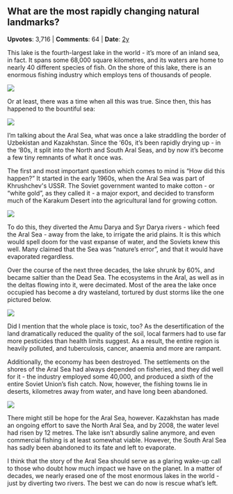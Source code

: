 ## What are the most rapidly changing natural landmarks?
    
**Upvotes**: 3,716 | **Comments**: 64 | **Date**: [2y](https://www.quora.com/What-are-the-most-rapidly-changing-natural-landmarks/answer/Gary-Meaney)

This lake is the fourth-largest lake in the world - it’s more of an inland sea, in fact. It spans some 68,000 square kilometres, and its waters are home to nearly 40 different species of fish. On the shore of this lake, there is an enormous fishing industry which employs tens of thousands of people.

![](https://qph.fs.quoracdn.net/main-qimg-997661d8c09f9f5b2ecdea80c3339ad8-lq)

Or at least, there was a time when all this was true. Since then, this has happened to the bountiful sea:

![](https://qph.fs.quoracdn.net/main-qimg-1ef8b3bfa8ae25341d95234504d014a7-lq)

I’m talking about the Aral Sea, what was once a lake straddling the border of Uzbekistan and Kazakhstan. Since the ‘60s, it’s been rapidly drying up - in the ‘80s, it split into the North and South Aral Seas, and by now it’s become a few tiny remnants of what it once was.

The first and most important question which comes to mind is “How did this happen?” It started in the early 1960s, when the Aral Sea was part of Khrushchev's USSR. The Soviet government wanted to make cotton - or “white gold”, as they called it - a major export, and decided to transform much of the Karakum Desert into the agricultural land for growing cotton.

![](https://qph.fs.quoracdn.net/main-qimg-635c0f5b711458f3ec990aa306811ca7-lq)

To do this, they diverted the Amu Darya and Syr Darya rivers - which feed the Aral Sea - away from the lake, to irrigate the arid plains. It is this which would spell doom for the vast expanse of water, and the Soviets knew this well. Many claimed that the Sea was “nature’s error”, and that it would have evaporated regardless.

Over the course of the next three decades, the lake shrunk by 60%, and became saltier than the Dead Sea. The ecosystems in the Aral, as well as in the deltas flowing into it, were decimated. Most of the area the lake once occupied has become a dry wasteland, tortured by dust storms like the one pictured below.

![](https://qph.fs.quoracdn.net/main-qimg-58c3131e2b21378e93eefedec56177ed-lq)

Did I mention that the whole place is toxic, too? As the desertification of the land dramatically reduced the quality of the soil, local farmers had to use far more pesticides than health limits suggest. As a result, the entire region is heavily polluted, and tuberculosis, cancer, anaemia and more are rampant.

Additionally, the economy has been destroyed. The settlements on the shores of the Aral Sea had always depended on fisheries, and they did well for it - the industry employed some 40,000, and produced a sixth of the entire Soviet Union’s fish catch. Now, however, the fishing towns lie in deserts, kilometres away from water, and have long been abandoned.

![](https://qph.fs.quoracdn.net/main-qimg-037d41f5a15aef59829426190eb7b613-lq)

There might still be hope for the Aral Sea, however. Kazakhstan has made an ongoing effort to save the North Aral Sea, and by 2008, the water level had risen by 12 metres. The lake isn’t absurdly saline anymore, and even commercial fishing is at least somewhat viable. However, the South Aral Sea has sadly been abandoned to its fate and left to evaporate.

I think that the story of the Aral Sea should serve as a glaring wake-up call to those who doubt how much impact we have on the planet. In a matter of decades, we nearly erased one of the most enormous lakes in the world - just by diverting two rivers. The best we can do now is rescue what’s left.

